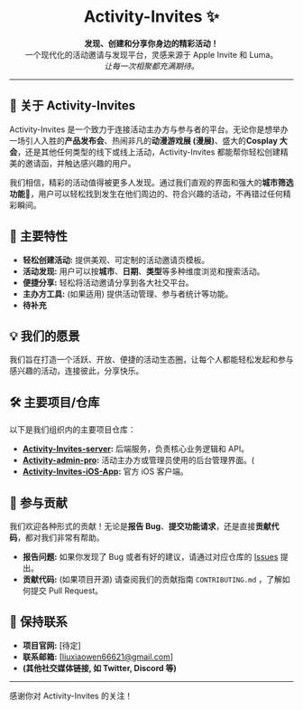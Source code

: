 
<h1 align="center">Activity-Invites ✨</h1>
  
<p align="center">
  <strong>发现、创建和分享你身边的精彩活动！</strong><br/>
  一个现代化的活动邀请与发现平台，灵感来源于 Apple Invite 和 Luma。<br>
  <i>让每一次相聚都充满期待。</i>
</p>

---

## 🚀 关于 Activity-Invites

Activity-Invites 是一个致力于连接活动主办方与参与者的平台。无论你是想举办一场引人入胜的**产品发布会**、热闹非凡的**动漫游戏展 (漫展)**、盛大的**Cosplay 大会**，还是其他任何类型的线下或线上活动，Activity-Invites 都能帮你轻松创建精美的邀请函，并触达感兴趣的用户。

我们相信，精彩的活动值得被更多人发现。通过我们直观的界面和强大的**城市筛选功能**📍，用户可以轻松找到发生在他们周边的、符合兴趣的活动，不再错过任何精彩瞬间。

## 🌟 主要特性

* **轻松创建活动:** 提供美观、可定制的活动邀请页模板。
* **活动发现:** 用户可以按**城市**、**日期**、**类型**等多种维度浏览和搜索活动。
* **便捷分享:** 轻松将活动邀请分享到各大社交平台。
* **主办方工具:** (如果适用) 提供活动管理、参与者统计等功能。
* **待补充**

## 💡 我们的愿景

我们旨在打造一个活跃、开放、便捷的活动生态圈，让每个人都能轻松发起和参与感兴趣的活动，连接彼此，分享快乐。

## 🛠️ 主要项目/仓库

以下是我们组织内的主要项目仓库：

* **[Activity-Invites-server](https://github.com/Activity-Invites/Activity-Invites-server):** 后端服务，负责核心业务逻辑和 API。
* **[Activity-admin-pro](https://github.com/Activity-Invites/Activity-admin-pro):** 活动主办方或管理员使用的后台管理界面。(
* **[Activity-Invites-iOS-App](https://github.com/Activity-Invites/Activity-Invites-iOS-App):** 官方 iOS 客户端。

## 🤝 参与贡献

我们欢迎各种形式的贡献！无论是**报告 Bug**、**提交功能请求**，还是直接**贡献代码**，都对我们非常有帮助。

* **报告问题:** 如果你发现了 Bug 或者有好的建议，请通过对应仓库的 [Issues](https://github.com/Activity-Invites/.github/issues) 提出。
* **贡献代码:** (如果项目开源) 请查阅我们的贡献指南 `CONTRIBUTING.md` ，了解如何提交 Pull Request。

## 🔗 保持联系

* **项目官网:** [待定]
* **联系邮箱:** [liuxiaowen66621@gmail.com]
* **(其他社交媒体链接, 如 Twitter, Discord 等)**

---

感谢你对 Activity-Invites 的关注！
